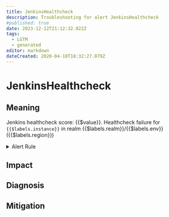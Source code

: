 ```yaml
---
title: JenkinsHealthcheck
description: Troubleshooting for alert JenkinsHealthcheck
#published: true
date: 2023-12-12T21:12:32.022Z
tags: 
  - LGTM
  - generated
editor: markdown
dateCreated: 2020-04-10T18:32:27.079Z
---
```


# JenkinsHealthcheck

## Meaning
[//]: # "Short paragraph that explains what the alert means"
Jenkins healthcheck score: {{$value}}. Healthcheck failure for `{{$labels.instance}}` in realm {{$labels.realm}}/{{$labels.env}} ({{$labels.region}})

<details>
  <summary>Alert Rule</summary>

{{% rule "jenkins/metric-plugin.yml" "JenkinsHealthcheck" %}}

<!-- Rule when generated

```yaml
alert: JenkinsHealthcheck
expr: jenkins_health_check_score < 1
for: 0m
labels:
    severity: critical
annotations:
    summary: Jenkins healthcheck (instance {{ $labels.instance }})
    description: |-
        Jenkins healthcheck score: {{$value}}. Healthcheck failure for `{{$labels.instance}}` in realm {{$labels.realm}}/{{$labels.env}} ({{$labels.region}})
          VALUE = {{ $value }}
          LABELS = {{ $labels }}
    runbook: https://github.com/srerun/prometheus-alerts/blob/main/content/runbooks/metric-plugin/JenkinsHealthcheck.md

```

-->

</details>


## Impact
[//]: # "What could / will happen if the alert is not addressed"



## Diagnosis
[//]: # "Steps to take to identify the cause of the problem"



## Mitigation
[//]: # "The steps necessary to resolve the alert"
